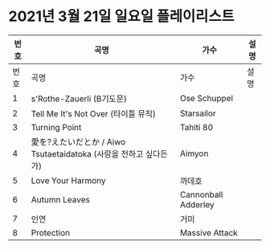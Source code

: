 # 2021년 3월 21일 일요일 플레이리스트

| 번호 | 곡명 | 가수 | 설명 |
|------|------|------|------|
| 번호 | 곡명 | 가수 | 설명 |
| 1 | s'Rothe-Zauerli (B기도문) | Ose Schuppel |  |
| 2 | Tell Me It's Not Over (타이틀 뮤직) | Starsailor |  |
| 3 | Turning Point | Tahiti 80 |  |
| 4 | 愛を?えたいだとか / Aiwo Tsutaetaidatoka (사랑을 전하고 싶다든가) | Aimyon |  |
| 5 | Love Your Harmony | 까데호 |  |
| 6 | Autumn Leaves | Cannonball Adderley |  |
| 7 | 인연 | 거미 |  |
| 8 | Protection | Massive Attack |  |
